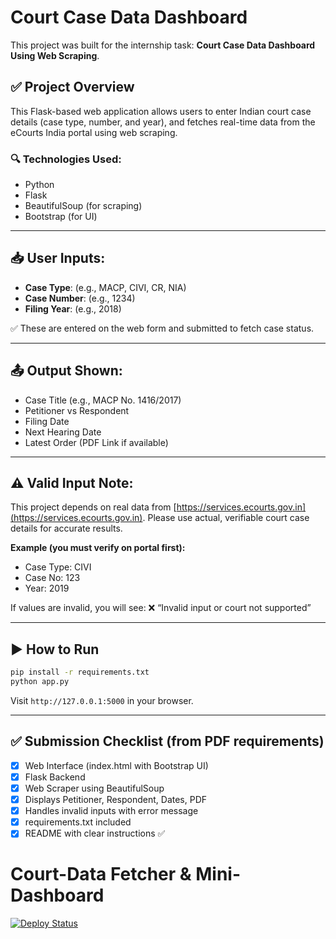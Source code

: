 # Court Case Data Dashboard

This project was built for the internship task: **Court Case Data Dashboard Using Web Scraping**.

## ✅ Project Overview

This Flask-based web application allows users to enter Indian court case details (case type, number, and year), and fetches real-time data from the eCourts India portal using web scraping.

### 🔍 Technologies Used:
- Python
- Flask
- BeautifulSoup (for scraping)
- Bootstrap (for UI)

---

## 📥 User Inputs:
- **Case Type**: (e.g., MACP, CIVI, CR, NIA)
- **Case Number**: (e.g., 1234)
- **Filing Year**: (e.g., 2018)

✅ These are entered on the web form and submitted to fetch case status.

---

## 📤 Output Shown:
- Case Title (e.g., MACP No. 1416/2017)
- Petitioner vs Respondent
- Filing Date
- Next Hearing Date
- Latest Order (PDF Link if available)

---

## ⚠️ Valid Input Note:
This project depends on real data from [https://services.ecourts.gov.in](https://services.ecourts.gov.in). 
Please use actual, verifiable court case details for accurate results.

**Example (you must verify on portal first):**
- Case Type: CIVI
- Case No: 123
- Year: 2019

If values are invalid, you will see:
❌ “Invalid input or court not supported”

---

## ▶ How to Run

```bash
pip install -r requirements.txt
python app.py
```

Visit `http://127.0.0.1:5000` in your browser.

---

## ✅ Submission Checklist (from PDF requirements)
- [x] Web Interface (index.html with Bootstrap UI)
- [x] Flask Backend
- [x] Web Scraper using BeautifulSoup
- [x] Displays Petitioner, Respondent, Dates, PDF
- [x] Handles invalid inputs with error message
- [x] requirements.txt included
- [x] README with clear instructions ✅

# Court-Data Fetcher & Mini-Dashboard

[![Deploy Status](https://img.shields.io/badge/Live%20Demo-Render-blue?logo=render&logoColor=white)](https://court-data-fetcher-mini-dashboard-fu2y.onrender.com)


